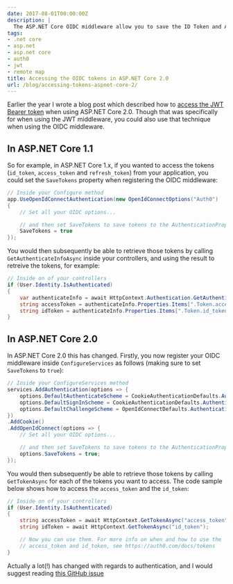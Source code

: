 ```yaml
---
date: 2017-08-01T00:00:00Z
description: |
  The ASP.NET Core OIDC middleware allow you to save the ID Token and Access Token, so you can access these in your application.
tags:
- .net core
- asp.net
- asp.net core
- auth0
- jwt
- remote map
title: Accessing the OIDC tokens in ASP.NET Core 2.0
url: /blog/accessing-tokens-aspnet-core-2/
---
```


Earlier the year I wrote a blog post which described how to [access the JWT Bearer token](/blog/aspnetcore-jwt-saving-bearer-token-as-claim/) when using ASP.NET Core 2.0. Though that was specifically for when using the JWT middleware, you could also use that technique when using the OIDC middleware.

## In ASP.NET Core 1.1

So for example, in ASP.NET Core 1.x, if you wanted to access the tokens (`id_token`, `access_token` and `refresh_token`) from your application, you could set the `SaveTokens` property when registering the OIDC middleware:

```csharp
// Inside your Configure method
app.UseOpenIdConnectAuthentication(new OpenIdConnectOptions("Auth0")
{
    // Set all your OIDC options...

    // and then set SaveTokens to save tokens to the AuthenticationProperties
    SaveTokens = true
});
```

You would then subsequently be able to retrieve those tokens by calling `GetAuthenticateInfoAsync` inside your controllers, and using the result to retreive the tokens, for example:

```csharp
// Inside on of your controllers
if (User.Identity.IsAuthenticated)
{
    var authenticateInfo = await HttpContext.Authentication.GetAuthenticateInfoAsync("Auth0");
    string accessToken = authenticateInfo.Properties.Items[".Token.access_token"];
    string idToken = authenticateInfo.Properties.Items[".Token.id_token"];
}
```

## In ASP.NET Core 2.0

In ASP.NET Core 2.0 this has changed. Firstly, you now register your OIDC middleware inside `ConfigureServices` as follows (making sure to set `SaveTokens` to `true`):

```csharp
// Inside your ConfigureServices method
services.AddAuthentication(options => {
    options.DefaultAuthenticateScheme = CookieAuthenticationDefaults.AuthenticationScheme;
    options.DefaultSignInScheme = CookieAuthenticationDefaults.AuthenticationScheme;
    options.DefaultChallengeScheme = OpenIdConnectDefaults.AuthenticationScheme;
})
.AddCookie()
.AddOpenIdConnect(options => {
    // Set all your OIDC options...

    // and then set SaveTokens to save tokens to the AuthenticationProperties
    options.SaveTokens = true;
});
```

You would then subsequently be able to retrieve those tokens by calling `GetTokenAsync` for each of the tokens you want to access. The code sample below shows how to access the `access_token` and the `id_token`:

```csharp
// Inside on of your controllers
if (User.Identity.IsAuthenticated)
{
    string accessToken = await HttpContext.GetTokenAsync("access_token");
    string idToken = await HttpContext.GetTokenAsync("id_token");

    // Now you can use them. For more info on when and how to use the 
    // access_token and id_token, see https://auth0.com/docs/tokens
}
```

Actually a lot(!) has changed with regards to authentication, and I would suggest reading [this GitHub issue](https://github.com/aspnet/Security/issues/1310)
